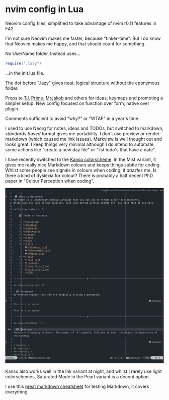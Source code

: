 # nvim config in Lua
Neovim config files, simplified to take advantage of nvim r0.11 features in F42.

I'm not sure Neovim makes me faster, because "tinker-time".
But I do know that Neovim makes me happy, and that should count for something.

No UserName folder. Instead uses...
```lua
require(".lazy")
```
...in the init.lua file.

The dot before ".lazy" gives neat, logical structure without the eponymous folder.

Props to [TJ](https://github.com/tjdevries), [Prime](https://github.com/ThePrimeagen), [MrJakob](https://github.com/jakobwesthoff ) and others for ideas, keymaps and promoting a simpler setup.
New config focused on function over form, native over plugin.

Comments sufficient to avoid "why?" or "WTAF" in a year's time.

I used to use Neorg for notes, ideas and TODOs, but switched to markdown, *standards based* format gives me portability. I don't use preview or render-markdown (which caused me link issues). Markview is well thought out and looks great. I keep things very minimal although I do intend to automate some actions like "create a new day file" or "list todo's that have a date".

I have recently switched to the [Kanso colorscheme](https://github.com/webhooked/kanso.nvim). In the Mist variant, it gives me really nice Markdown colours and keeps things subtle for coding. Whilst some people see signals in colours when coding, it *dazzles* me. Is there a kind of dyslexia for colour? There is probably a half decent PhD paper in "Colour Perception when coding".

![Markview in Kanso-Mist colorscheme](assets/MarkdownInKanso-Mist.png)

Kanso also works well in the Ink variant at night, and whilst I rarely use light colorschemes, Saturated Mode in the Pearl variant is a decent option.

I use this [great markdown cheatsheet](https://github.com/im-luka/markdown-cheatsheet) for testing Markdown, it covers everything.


